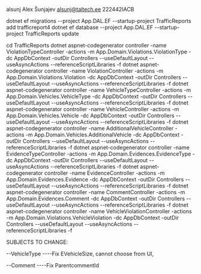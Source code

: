alsunj
Alex Šunjajev
alsunj@taltech.ee
222442IACB

dotnet ef migrations   --project App.DAL.EF --startup-project TrafficReports add trafficreport4
dotnet ef database  --project App.DAL.EF --startup-project TrafficReports update

cd TrafficReports 
dotnet aspnet-codegenerator controller -name ViolationTypeController     -actions -m  App.Domain.Violations.ViolationType       -dc AppDbContext -outDir Controllers --useDefaultLayout --useAsyncActions --referenceScriptLibraries -f
dotnet aspnet-codegenerator controller -name ViolationController        -actions -m  App.Domain.Violations.Violation        -dc AppDbContext -outDir Controllers --useDefaultLayout --useAsyncActions --referenceScriptLibraries -f
dotnet aspnet-codegenerator controller -name VehicleTypeController      -actions -m  App.Domain.Vehicles.VehicleType        -dc AppDbContext -outDir Controllers --useDefaultLayout --useAsyncActions --referenceScriptLibraries -f
dotnet aspnet-codegenerator controller -name VehicleController      -actions -m  App.Domain.Vehicles.Vehicle        -dc AppDbContext -outDir Controllers --useDefaultLayout --useAsyncActions --referenceScriptLibraries -f
dotnet aspnet-codegenerator controller -name AdditionalVehicleController      -actions -m  App.Domain.Vehicles.AdditionalVehicle        -dc AppDbContext -outDir Controllers --useDefaultLayout --useAsyncActions --referenceScriptLibraries -f
dotnet aspnet-codegenerator controller -name EvidenceTypeController      -actions -m  App.Domain.Evidences.EvidenceType        -dc AppDbContext -outDir Controllers --useDefaultLayout --useAsyncActions --referenceScriptLibraries -f
dotnet aspnet-codegenerator controller -name EvidenceController      -actions -m  App.Domain.Evidences.Evidence       -dc AppDbContext -outDir Controllers --useDefaultLayout --useAsyncActions --referenceScriptLibraries -f
dotnet aspnet-codegenerator controller -name CommentController      -actions -m  App.Domain.Evidences.Comment        -dc AppDbContext -outDir Controllers --useDefaultLayout --useAsyncActions --referenceScriptLibraries -f
dotnet aspnet-codegenerator controller -name VehicleViolationController        -actions -m  App.Domain.Violations.VehicleViolation        -dc AppDbContext -outDir Controllers --useDefaultLayout --useAsyncActions --referenceScriptLibraries -f




SUBJECTS TO CHANGE:

--VehicleType 
----Fix EVehicleSize, cannot choose from UI,

--Comment
----Fix ParentcommentId









